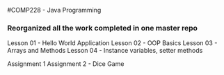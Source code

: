 #COMP228 - Java Programming

### Reorganized all the work completed in one master repo

Lesson 01 - Hello World Application
Lesson 02 - OOP Basics 
Lesson 03 - Arrays and Methods
Lesson 04 - Instance variables, setter methods

Assignment 1
Assignment 2 - Dice Game
